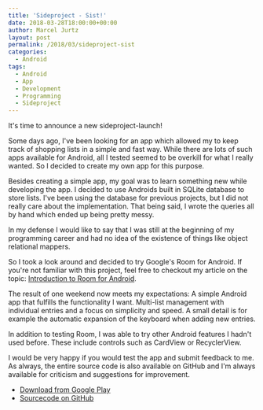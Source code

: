 ```yaml
---
title: 'Sideproject - Sist!'
date: 2018-03-28T18:00:00+00:00
author: Marcel Jurtz
layout: post
permalink: /2018/03/sideproject-sist
categories:
  - Android
tags:
  - Android
  - App
  - Development
  - Programming
  - Sideproject
---
```


It's time to announce a new sideproject-launch!

Some days ago, I've been looking for an app which allowed my to keep track of shopping lists in a simple and fast way. While there are lots of such apps available for Android, all I tested seemed to be overkill for what I really wanted. So I decided to create my own app for this purpose.

Besides creating a simple app, my goal was to learn something new while developing the app. I decided to use Androids built in SQLite database to store lists. I've been using the database for previous projects, but I did not really care about the implementation. That being said, I wrote the queries all by hand which ended up being pretty messy.

In my defense I would like to say that I was still at the beginning of my programming career and had no idea of the existence of things like object relational mappers.

So I took a look around and decided to try Google's Room for Android. If you're not familiar with this project, feel free to checkout my article on the topic: [Introduction to Room for Android](/2018/02/introduction-to-room-for-android/).

The result of one weekend now meets my expectations: A simple Android app that fulfills the functionality I want. Multi-list management with individual entries and a focus on simplicity and speed. A small detail is for example the automatic expansion of the keyboard when adding new entries.

In addition to testing Room, I was able to try other Android features I hadn't used before. These include controls such as CardView or RecyclerView.

I would be very happy if you would test the app and submit feedback to me. As always, the entire source code is also available on GitHub and I'm always available for criticism and suggestions for improvement.

* [Download from Google Play](https://play.google.com/store/apps/details?id=com.jurtz.marcel.shoppinglist)
* [Sourcecode on GitHub](https://github.com/MarcelJurtz/ShoppingList)
